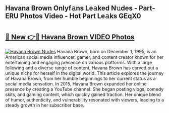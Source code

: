 ## Havana Brown Onlyf𝚊ns Le𝚊ked N𝚞des - Part-ERU Photos Video - Hot Part Le𝚊ks GEqX0

# <h2><a href="http://ab28228.deff.icu/?id=Havana+Brown">🔗 New 👉🔴 Havana Brown VIDEO Photos</a></h2>

[![Havana Brown N𝚞des](https://i.imgur.com/rIISA9y.gif)](http://ab28228.deff.icu/?id=Havana+Brown)
Havana Brown, born on December 1, 1995, is an American social media influencer, gamer, and content creator known for her entertaining and engaging presence on various platforms. With a large following and a diverse range of content, Havana Brown has carved out a unique niche for herself in the digital world. This article explores the journey of Havana Brown, from her humble beginnings to her current status as a social media sensation. In 2015, Havana Brown expanded her online presence by creating a YouTube channel. She began posting vlogs, comedy skits, and gaming content, which quickly gained traction. Her unique blend of humor, authenticity, and vulnerability resonated with viewers, leading to a steady growth in her subscriber base.
